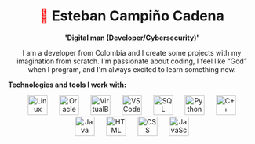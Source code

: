 <h1 align="center">
  <span style="color: #ff0000;">🦇</span> Esteban Campiño Cadena
</h1>

<p align="center">
  <strong>'Digital man (Developer/Cybersecurity)'</strong>
</p>

<p align="center">
  I am a developer from Colombia and I create some projects with my imagination from scratch. I'm passionate about coding, I feel like “God” when I program, and I'm always excited to learn something new.
</p>


**Technologies and tools I work with:**

<p align="center">
  <img src="https://upload.wikimedia.org/wikipedia/commons/3/35/Tux.svg" alt="Linux" width="40" style="margin: 0 10px;">
  <img src="https://upload.wikimedia.org/wikipedia/commons/5/50/Oracle_logo.svg" alt="Oracle" width="40" style="margin: 0 10px;">
  <img src="https://upload.wikimedia.org/wikipedia/commons/d/d5/Virtualbox_logo.png" alt="VirtualBox" width="40" style="margin: 0 10px;">
  <img src="https://upload.wikimedia.org/wikipedia/commons/9/9a/Visual_Studio_Code_1.35_icon.svg" alt="VS Code" width="40" style="margin: 0 10px;">
  <img src="https://upload.wikimedia.org/wikipedia/commons/2/29/Postgresql_elephant.svg" alt="SQL" width="40" style="margin: 0 10px;">
  <img src="https://upload.wikimedia.org/wikipedia/commons/c/c3/Python-logo-notext.svg" alt="Python" width="40" style="margin: 0 10px;">
  <img src="https://upload.wikimedia.org/wikipedia/commons/1/18/ISO_C%2B%2B_Logo.svg" alt="C++" width="40" style="margin: 0 10px;">
  <img src="https://upload.wikimedia.org/wikipedia/en/3/30/Java_programming_language_logo.svg" alt="Java" width="40" style="margin: 0 10px;">
  <img src="https://upload.wikimedia.org/wikipedia/commons/6/61/HTML5_logo_and_wordmark.svg" alt="HTML" width="40" style="margin: 0 10px;">
  <img src="https://upload.wikimedia.org/wikipedia/commons/d/d5/CSS3_logo_and_wordmark.svg" alt="CSS" width="40" style="margin: 0 10px;">
  <img src="https://upload.wikimedia.org/wikipedia/commons/9/99/Unofficial_JavaScript_logo_2.svg" alt="JavaScript" width="40" style="margin: 0 10px;">
</p>
